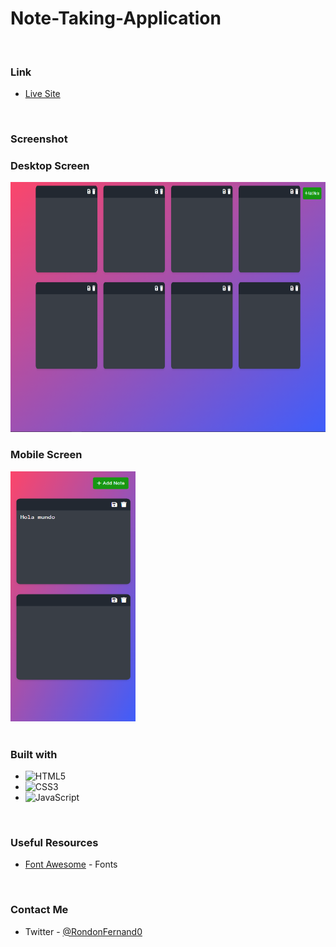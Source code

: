 # Note-Taking-Application

<br>

### Link

- [Live Site](https://linen220-note-taking-app.netlify.app/)

<br>

### Screenshot

<div align="left">
<h3>Desktop Screen</h3>
<img src="./img/screenshot_1.png" width="600" height="400"/>
<h3>Mobile Screen</h3>
<img src="./img/screenshot_2.png" width="200" height="400"/>
</div>

<br>

### Built with

- ![HTML5](https://img.shields.io/badge/html5-%23E34F26.svg?style=for-the-badge&logo=html5&logoColor=white)   
- ![CSS3](https://img.shields.io/badge/css3-%231572B6.svg?style=for-the-badge&logo=css3&logoColor=white)
- ![JavaScript](https://img.shields.io/badge/Javascript-F7DF1E.svg?style=for-the-badge&logo=javascript&logoColor=black)&nbsp;

<br>

### Useful Resources

- [Font Awesome](https://fontawesome.com/) - Fonts

<br>

### Contact Me

- Twitter - [@RondonFernand0](https://twitter.com/RondonFernand0)

<br>